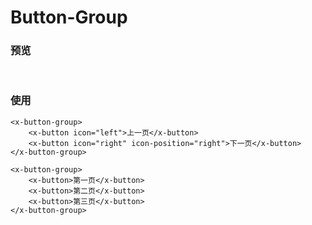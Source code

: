 # Button-Group

### 预览
<br>
<ClientOnly>
    <button-group-demo></button-group-demo>
</ClientOnly>

### 使用
``` vue
<x-button-group>
    <x-button icon="left">上一页</x-button>
    <x-button icon="right" icon-position="right">下一页</x-button>
</x-button-group>

<x-button-group>
    <x-button>第一页</x-button>
    <x-button>第二页</x-button>
    <x-button>第三页</x-button>
</x-button-group>
```
